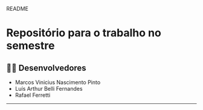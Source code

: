 README
# Repositório para o trabalho no semestre

## 👨‍💻 Desenvolvedores
- Marcos Vinicius Nascimento Pinto
- Luís Arthur Belli Fernandes
- Rafael Ferretti

---------------------------------------------------------------------------------------
